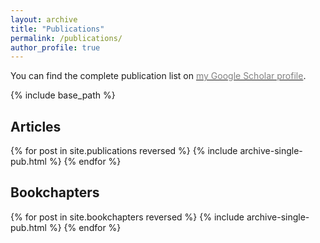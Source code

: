 ```yaml
---
layout: archive
title: "Publications"
permalink: /publications/
author_profile: true
---
```


You can find the complete publication list on <a href="https://scholar.google.be/citations?user=OsiAwIYAAAAJ&hl=en&citsig=AMstHGQQx0uqfgCvrTEny2ghp98R3FtD5Q">
<span style="color:gray">my Google Scholar profile</span></a>.


{% include base_path %}

<h2> Articles </h2>
{% for post in site.publications reversed %}
  {% include archive-single-pub.html %}
{% endfor %}

<h2> Bookchapters </h2>
{% for post in site.bookchapters reversed %}
  {% include archive-single-pub.html %}
{% endfor %}
